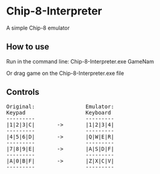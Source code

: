 # Chip-8-Interpreter
A simple Chip-8 emulator


## How to use
Run in the command line:
Chip-8-Interpreter.exe GameNam


Or drag game on the Chip-8-Interpreter.exe file


## Controls
<pre>
Original:				 Emulator:
Keypad                   Keyboard
---------                ---------
|1|2|3|C|       ->       |1|2|3|4|
---------                ---------
|4|5|6|D|       ->       |Q|W|E|R|
---------                ---------
|7|8|9|E|       ->       |A|S|D|F|
---------                ---------
|A|0|B|F|       ->       |Z|X|C|V|
---------                ---------
</pre>